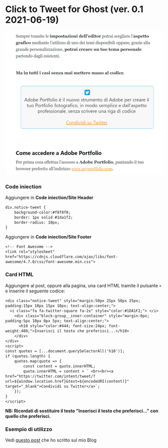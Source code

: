 # Click to Tweet for Ghost (ver. 0.1 2021-06-19)

![alt text](/click-to-tweet-for-ghost.png "Title")

### Code iniection
Aggiungere in **Code iniection/Site Header**
~~~
div.notice-tweet {
	background-color:#f8f8f8;
	border: 1px solid #1da1f2;
	border-radius: 10px;
}
~~~

Aggiungere in **Code iniection/Site Footer**
~~~
<!-- Font Awesome -->
<link rel="stylesheet" href="https://cdnjs.cloudflare.com/ajax/libs/font-awesome/4.7.0/css/font-awesome.min.css">
~~~

### Card HTML
Aggiungere al post, oppure alla pagina, una card HTML tramite il pulsante <code>+</code> e inserire il seguente codice:
~~~
<div class="notice-tweet" style="margin:50px 25px 50px 25px; padding:15px 10px 15px 10px; text-align:center;">
  <i class="fa fa-twitter-square fa-2x" style="color:#1DA1F2;"> </i>
    <div class="block-group__inner-container" style="margin:0px; padding:5px 10px 0px 5px; text-align:center;">
      <h10 style="color:#444; font-size:24px; font-weight:400;">Inserisci il testo che preferisci...</h10>
    </div>
</div>
<script>
const quotes = [...document.querySelectorAll('h10')];
if (quotes.length) {
	quotes.map(quote => {
		const content = quote.innerHTML;
		quote.innerHTML = content + ` <br><br><a href="https://twitter.com/intent/tweet/?url=${window.location.href}&text=${encodeURI(content)}" target="_blank">Condividi su Twitter</a>`;
	});
}
</script>
~~~

**NB: Ricordati di sostituire il testo "Inserisci il testo che preferisci..." con quello che preferisci.**

### Esempio di utilizzo
Vedi [questo post](https://www.bertagna.it/creare-portfolio-fotografico/) che ho scritto sul mio Blog
